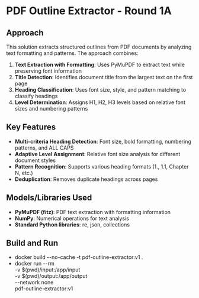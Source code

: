 # PDF Outline Extractor - Round 1A

## Approach

This solution extracts structured outlines from PDF documents by analyzing text formatting and patterns. The approach combines:

1. **Text Extraction with Formatting**: Uses PyMuPDF to extract text while preserving font information
2. **Title Detection**: Identifies document title from the largest text on the first page
3. **Heading Classification**: Uses font size, style, and pattern matching to classify headings
4. **Level Determination**: Assigns H1, H2, H3 levels based on relative font sizes and numbering patterns

## Key Features

- **Multi-criteria Heading Detection**: Font size, bold formatting, numbering patterns, and ALL CAPS
- **Adaptive Level Assignment**: Relative font size analysis for different document styles
- **Pattern Recognition**: Supports various heading formats (1., 1.1, Chapter N, etc.)
- **Deduplication**: Removes duplicate headings across pages

## Models/Libraries Used

- **PyMuPDF (fitz)**: PDF text extraction with formatting information
- **NumPy**: Numerical operations for text analysis
- **Standard Python libraries**: re, json, collections

## Build and Run
- docker build --no-cache -t pdf-outline-extractor:v1 .
- docker run --rm \
  -v $(pwd)/input:/app/input \
  -v $(pwd)/output:/app/output \
  --network none \
  pdf-outline-extractor:v1